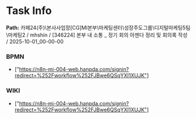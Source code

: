 # Task Info

**Path:** 카페24(주)\본사사업장\[CG]MI본부\마케팅센터\성장주도그룹\디지털마케팅5팀\마케팅2 / mhshin / [346224] 본부 내 소통 _ 정기 회의 아젠다 정리 및 회의록 작성 / 2025-10-01_00-00-00

### BPMN
- ["https://n8n-mi-004-web.hanpda.com/signin?redirect=%252Fworkflow%252FJBwe6QSqYXI1XUJK"]

### WIKI
- ["https://n8n-mi-004-web.hanpda.com/signin?redirect=%252Fworkflow%252FJBwe6QSqYXI1XUJK"]

